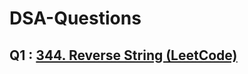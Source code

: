# DSA-Questions
## Q1 : [344. Reverse String (LeetCode)](https://leetcode.com/problems/reverse-string/)

